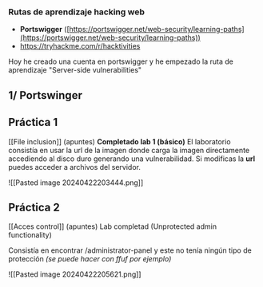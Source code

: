 ### Rutas de aprendizaje hacking web
- **Portswigger** ([https://portswigger.net/web-security/learning-paths](https://portswigger.net/web-security/learning-paths))
- https://tryhackme.com/r/hacktivities

Hoy he creado una cuenta en portswigger y he empezado la ruta de aprendizaje "Server-side vulnerabilities"

1/ Portswinger
---
## Práctica 1
[[File inclusion]] (apuntes)
**Completado lab 1 (básico)**
El laboratorio consistía en usar la url de la imagen donde carga la imagen directamente accediendo al disco duro generando una vulnerabilidad. Si modificas la **url** puedes acceder a archivos del servidor.

![[Pasted image 20240422203444.png]]

## Práctica 2
[[Acces control]] (apuntes)
Lab completad (Unprotected admin functionality)

Consistía en encontrar /administrator-panel y este no tenía ningún tipo de protección *(se puede hacer con ffuf por ejemplo)*

![[Pasted image 20240422205621.png]]